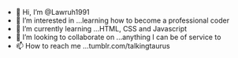 - 👋 Hi, I’m @Lawruh1991
- 👀 I’m interested in ...learning how to become a professional coder
- 🌱 I’m currently learning ...HTML, CSS and Javascript
- 💞️ I’m looking to collaborate on ...anything I can be of service to
- 📫 How to reach me ...tumblr.com/talkingtaurus

<!---
Lawruh1991/Lawruh1991 is a ✨ special ✨ repository because its `README.md` (this file) appears on your GitHub profile.
You can click the Preview link to take a look at your changes.
--->
